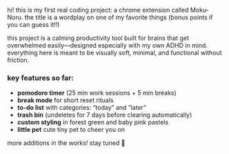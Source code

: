 hi! this is my first real coding project: a chrome extension called Moku-Noru.
the title is a wordplay on one of my favorite things (bonus points if you can guess it!!)  

this project is a calming productivity tool built for brains that get overwhelmed easily—designed especially with my own ADHD in mind. everything here is meant to be visually soft, minimal, and functional without friction.

### key features so far:
- **pomodoro timer** (25 min work sessions + 5 min breaks)  
- **break mode** for short reset rituals  
- **to-do list** with categories: “today” and “later”  
- **trash bin** (undeletes for 7 days before clearing automatically)  
- **custom styling** in forest green and baby pink pastels
- **little pet** cute tiny pet to cheer you on

more additions in the works! stay tuned 🍵  
